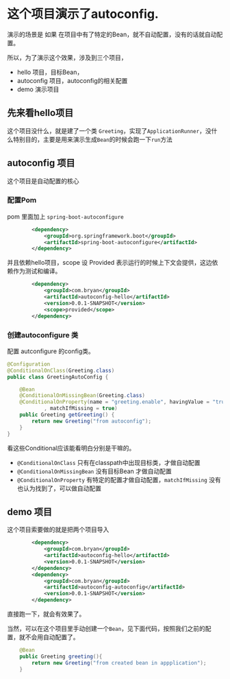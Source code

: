 # 这个项目演示了autoconfig.
演示的场景是 如果 在项目中有了特定的Bean，就不自动配置，没有的话就自动配置。

所以，为了演示这个效果，涉及到三个项目，
* hello 项目，目标Bean，
* autoconfig 项目，autoconfig的相关配置
* demo 演示项目

## 先来看hello项目
这个项目没什么，就是建了一个类 `Greeting`，实现了`ApplicationRunner`，没什么特别目的，主要是用来演示生成`Bean`的时候会跑一下`run`方法

## autoconfig 项目
这个项目是自动配置的核心
### 配置Pom
pom 里面加上 `spring-boot-autoconfigure`
```xml
		<dependency>
			<groupId>org.springframework.boot</groupId>
			<artifactId>spring-boot-autoconfigure</artifactId>
		</dependency>
```
并且依赖hello项目，scope 设 Provided 表示运行的时候上下文会提供，这边依赖作为测试和编译。
```xml
		<dependency>
			<groupId>com.bryan</groupId>
			<artifactId>autoconfig-hello</artifactId>
			<version>0.0.1-SNAPSHOT</version>
			<scope>provided</scope>
		</dependency>
```
### 创建autoconfigure 类
配置 autconfigure 的config类。  
```java
@Configuration
@ConditionalOnClass(Greeting.class)
public class GreetingAutoConfig {

    @Bean
    @ConditionalOnMissingBean(Greeting.class)
    @ConditionalOnProperty(name = "greeting.enable", havingValue = "true"
            , matchIfMissing = true)
    public Greeting getGreeting() {
        return new Greeting("from autoconfig");
    }
}
```
看这些Conditional应该能看明白分别是干嘛的。
* `@ConditionalOnClass` 只有在classpath中出现目标类，才做自动配置
* `@ConditionalOnMissingBean` 没有目标Bean 才做自动配置
* `@ConditionalOnProperty` 有特定的配置才做自动配置，`matchIfMissing` 没有也认为找到了，可以做自动配置

## demo 项目
这个项目索要做的就是把两个项目导入
```xml
		<dependency>
			<groupId>com.bryan</groupId>
			<artifactId>autoconfig-hello</artifactId>
			<version>0.0.1-SNAPSHOT</version>
		</dependency>
		<dependency>
			<groupId>com.bryan</groupId>
			<artifactId>autoconfig-autoconfig</artifactId>
			<version>0.0.1-SNAPSHOT</version>
		</dependency>
```
直接跑一下，就会有效果了。

当然，可以在这个项目里手动创建一个`Bean`，见下面代码，按照我们之前的配置，就不会用自动配置了。
```java
    @Bean
	public Greeting greeting(){
		return new Greeting("from created bean in appplication");
	}
```
